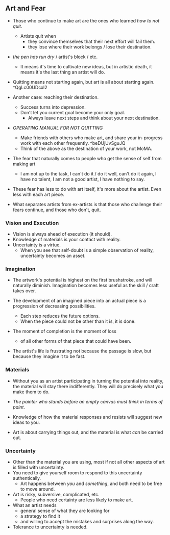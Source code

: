 
## Art and Fear

- Those who continue to make art are the ones who learned _how to not quit_.
  - Artists quit when 
    - they convince themselves that their next effort will fail them.
    - they lose where their work belongs / lose their destination.
- _the pen has run dry_ / artist's block / etc.
  - It means it's time to cultivate new ideas, but in artistic death, it means it's the last thing an artist will do.
- Quitting means not starting again, but art is all about starting again. ^QgLc00UDcxI2

- Another case: reaching their destination.
  - Success turns into depression.
  - Don't let you current goal become your only goal.
    - Always leave next steps and think about your next destination.

- _OPERATING MANUAL FOR NOT QUITTING_
  - Make friends with others who make art, and share your in-progress work with each other frequently. ^beDUjUvSguJQ
  - Think of the above as the destination of your work, not MoMA.

- The fear that naturally comes to people who get the sense of self from making art
  - I am not up to the task, I can't do it / do it well, can't do it again, I have no talent, I am not a good artist, I have nothing to say.

- These fear has less to do with art itself, it's more about the artist. Even less with each art piece.
- What separates artists from ex-artists is that those who challenge their fears continue, and those who don't, quit.

### Vision and Execution
- Vision is always ahead of execution (it should).
- Knowledge of materials is your contact with reality.
- Uncertainty is a virtue.
  - When you see that self-doubt is a simple observation of reality, uncertainty becomes an asset.

### Imagination
- The artwork's potential is highest on the first brushstroke, and will naturally diminish. Imagination becomes less useful as the skill / craft takes over.

- The development of an imagined piece into an actual piece is a progression of decreasing possibilities.
  - Each step reduces the future options.
  - When the piece could not be other than it is, it is done.

- The moment of completion is the moment of loss
  - of all other forms of that piece that could have been.

- The artist's life is frustrating not because the passage is slow, but because they imagine it to be fast.

### Materials
- Without you as an artist participating in turning the potential into reality, the material will stay there indifferently. They will do precisely what you make them to do.

- _The painter who stands before an empty canvas must think in terms of paint_.
- Knowledge of how the material responses and resists will suggest new ideas to you.
- Art is about carrying things out, and the material is what _can_ be carried out.

### Uncertainty
- Other than the material you are using, most if not all other aspects of art is filled with uncertainty.
- You need to give yourself room to respond to this uncertainty authentically.
  - Art happens between _you_ and _something_, and both need to be free to move around.
- Art is risky, subversive, complicated, etc.
  - People who need certainty are less likely to make art.
- What an artist needs
  - general sense of what they are looking for
  - a strategy to find it
  - and willing to accept the mistakes and surprises along the way.
- Tolerance to uncertainty is needed.
